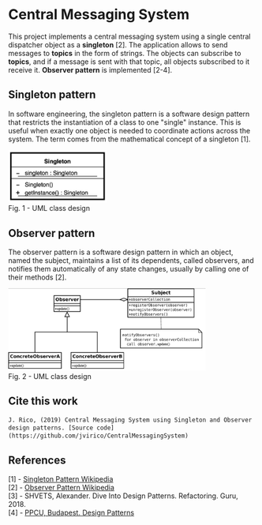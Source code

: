 # Central Messaging System
This project implements a central messaging system using a single central dispatcher object as a **singleton** [2]. The application allows to send messages to **topics** in the form of strings. The objects can subscribe to **topics**, and if a message is sent with that topic, all objects subscribed to it receive it. **Observer pattern** is implemented [2-4].

## Singleton pattern
In software engineering, the singleton pattern is a software design pattern that restricts the instantiation of a class to one "single" instance. This is useful when exactly one object is needed to coordinate actions across the system. The term comes from the mathematical concept of a singleton [1].

<img src="./img/singleton_uml.png" width="200">\
Fig. 1 - UML class design


## Observer pattern
The observer pattern is a software design pattern in which an object, named the subject, maintains a list of its dependents, called observers, and notifies them automatically of any state changes, usually by calling one of their methods [2].

<img src="./img/observer_uml.png" width="400">\
Fig. 2 - UML class design

## Cite this work
    J. Rico, (2019) Central Messaging System using Singleton and Observer design patterns. [Source code](https://github.com/jvirico/CentralMessagingSystem)

## References
[1] - [Singleton Pattern Wikipedia](https://en.wikipedia.org/wiki/Singleton_pattern)\
[2] - [Observer Pattern Wikipedia](https://en.wikipedia.org/wiki/Observer_pattern)\
[3] - SHVETS, Alexander. Dive Into Design Patterns. Refactoring. Guru, 2018.
\
[4] - [PPCU, Budapest. Design Patterns](http://ipcv.eu/blog/course/programming-methodology/)